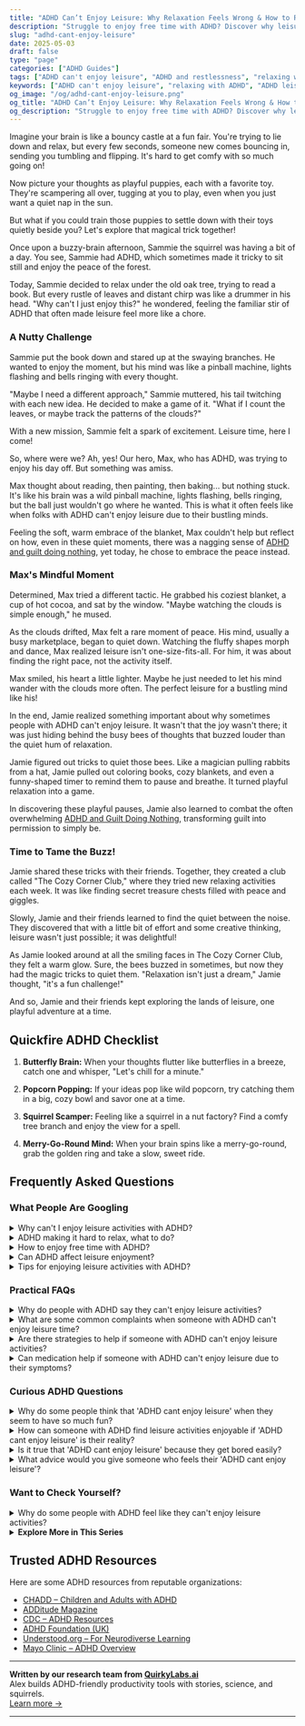 ```yaml
---
title: "ADHD Can’t Enjoy Leisure: Why Relaxation Feels Wrong & How to Reclaim Joyful Downtime"
description: "Struggle to enjoy free time with ADHD? Discover why leisure feels hard, and explore playful, practical ways to make rest feel rewarding again."
slug: "adhd-cant-enjoy-leisure"
date: 2025-05-03
draft: false
type: "page"
categories: ["ADHD Guides"]
tags: ["ADHD can't enjoy leisure", "ADHD and restlessness", "relaxing with ADHD", "ADHD and leisure struggles", "making leisure work with ADHD", "playful ADHD downtime", "ADHD rest and joy"]
keywords: ["ADHD can't enjoy leisure", "relaxing with ADHD", "ADHD leisure struggles", "making rest enjoyable for ADHD", "ADHD restlessness", "ADHD downtime tips"]
og_image: "/og/adhd-cant-enjoy-leisure.png"
og_title: "ADHD Can’t Enjoy Leisure: Why Relaxation Feels Wrong & How to Reclaim Joyful Downtime"
og_description: "Struggle to enjoy free time with ADHD? Discover why leisure feels hard, and explore playful, practical ways to make rest feel rewarding again."
---
```


Imagine your brain is like a bouncy castle at a fun fair. You're trying to lie down and relax, but every few seconds, someone new comes bouncing in, sending you tumbling and flipping. It's hard to get comfy with so much going on!

Now picture your thoughts as playful puppies, each with a favorite toy. They're scampering all over, tugging at you to play, even when you just want a quiet nap in the sun.

But what if you could train those puppies to settle down with their toys quietly beside you? Let's explore that magical trick together!

Once upon a buzzy-brain afternoon, Sammie the squirrel was having a bit of a day. You see, Sammie had ADHD, which sometimes made it tricky to sit still and enjoy the peace of the forest. 

Today, Sammie decided to relax under the old oak tree, trying to read a book. But every rustle of leaves and distant chirp was like a drummer in his head. "Why can't I just enjoy this?" he wondered, feeling the familiar stir of ADHD that often made leisure feel more like a chore.

### A Nutty Challenge

Sammie put the book down and stared up at the swaying branches. He wanted to enjoy the moment, but his mind was like a pinball machine, lights flashing and bells ringing with every thought.

"Maybe I need a different approach," Sammie muttered, his tail twitching with each new idea. He decided to make a game of it. "What if I count the leaves, or maybe track the patterns of the clouds?"

With a new mission, Sammie felt a spark of excitement. Leisure time, here I come!

So, where were we? Ah, yes! Our hero, Max, who has ADHD, was trying to enjoy his day off. But something was amiss.

Max thought about reading, then painting, then baking... but nothing stuck. It's like his brain was a wild pinball machine, lights flashing, bells ringing, but the ball just wouldn't go where he wanted. This is what it often feels like when folks with ADHD can't enjoy leisure due to their bustling minds.

Feeling the soft, warm embrace of the blanket, Max couldn't help but reflect on how, even in these quiet moments, there was a nagging sense of [ADHD and guilt doing nothing](/pages/adhd-and-guilt-doing-nothing/), yet today, he chose to embrace the peace instead.

### Max's Mindful Moment

Determined, Max tried a different tactic. He grabbed his coziest blanket, a cup of hot cocoa, and sat by the window. "Maybe watching the clouds is simple enough," he mused.

As the clouds drifted, Max felt a rare moment of peace. His mind, usually a busy marketplace, began to quiet down. Watching the fluffy shapes morph and dance, Max realized leisure isn't one-size-fits-all. For him, it was about finding the right pace, not the activity itself.

Max smiled, his heart a little lighter. Maybe he just needed to let his mind wander with the clouds more often. The perfect leisure for a bustling mind like his!

In the end, Jamie realized something important about why sometimes people with ADHD can't enjoy leisure. It wasn't that the joy wasn't there; it was just hiding behind the busy bees of thoughts that buzzed louder than the quiet hum of relaxation. 

Jamie figured out tricks to quiet those bees. Like a magician pulling rabbits from a hat, Jamie pulled out coloring books, cozy blankets, and even a funny-shaped timer to remind them to pause and breathe. It turned playful relaxation into a game.

In discovering these playful pauses, Jamie also learned to combat the often overwhelming [ADHD and Guilt Doing Nothing](/pages/adhd-and-guilt-doing-nothing/), transforming guilt into permission to simply be.

### Time to Tame the Buzz!

Jamie shared these tricks with their friends. Together, they created a club called "The Cozy Corner Club," where they tried new relaxing activities each week. It was like finding secret treasure chests filled with peace and giggles.

Slowly, Jamie and their friends learned to find the quiet between the noise. They discovered that with a little bit of effort and some creative thinking, leisure wasn't just possible; it was delightful!

As Jamie looked around at all the smiling faces in The Cozy Corner Club, they felt a warm glow. Sure, the bees buzzed in sometimes, but now they had the magic tricks to quiet them. "Relaxation isn't just a dream," Jamie thought, "it's a fun challenge!"

And so, Jamie and their friends kept exploring the lands of leisure, one playful adventure at a time.

## Quickfire ADHD Checklist

1. **Butterfly Brain:** When your thoughts flutter like butterflies in a breeze, catch one and whisper, "Let's chill for a minute."

2. **Popcorn Popping:** If your ideas pop like wild popcorn, try catching them in a big, cozy bowl and savor one at a time.

3. **Squirrel Scamper:** Feeling like a squirrel in a nut factory? Find a comfy tree branch and enjoy the view for a spell.

4. **Merry-Go-Round Mind:** When your brain spins like a merry-go-round, grab the golden ring and take a slow, sweet ride.

## Frequently Asked Questions



### What People Are Googling

<details><summary>Why can't I enjoy leisure activities with ADHD?</summary><p>It's really common to feel this way when you have ADHD, and you're not alone in this struggle. ADHD can make it hard to relax and engage in leisure activities because your brain might constantly seek stimulation or jump from one thought to another, making it tough to settle into and enjoy the moment. Plus, if you’re always thinking about what you "should" be doing instead, it can sap the joy right out of fun activities. Remember, it's okay to take time for yourself, and with some strategies like setting specific times for leisure or trying mindfulness techniques, you might find more enjoyment in those moments of relaxation.</p></details>
<details><summary>ADHD making it hard to relax, what to do?</summary><p>It's really common for those of us with ADHD to find it tricky to wind down and relax. Our minds are often buzzing with a lot of thoughts all at once! A helpful strategy might be to create a calming routine before bed or any quiet time. This could include activities like reading a book, listening to gentle music, or doing some light stretching. Remember, it's okay to take small steps and find what uniquely soothes your vibrant mind.</p></details>
<details><summary>How to enjoy free time with ADHD?</summary><p>Finding joy in your free time when you have ADHD can be a delightful adventure! Start by embracing activities that naturally spark your interest and curiosity, as your enthusiasm can help maintain focus and engagement. Consider mixing structured activities, like joining a club or class, with more spontaneous ones, such as a leisurely walk in nature or an impromptu art session, to keep things fresh and exciting. Remember, the best activities are those that make you feel good and help you recharge, so listen to your heart and follow what feels fun to you!</p></details>
<details><summary>Can ADHD affect leisure enjoyment?</summary><p>Absolutely, ADHD can indeed affect how one enjoys leisure activities, and it's perfectly normal if you find this happening to you. Due to differences in attention regulation, you might find it hard to stay engaged in activities that don't continuously stimulate your interest or provide immediate rewards. This could mean jumping from hobby to hobby or feeling restless even during downtime. Remember, it's okay to explore various activities until you find something that truly captivates you, and it's perfectly fine to have a unique way of enjoying your leisure time.</p></details>
<details><summary>Tips for enjoying leisure activities with ADHD?</summary><p>Absolutely, finding joy in leisure activities with ADHD can be wonderfully enriching! A great tip is to lean into activities that naturally keep your interest—anything that feels playful, engaging, or hands-on can be a perfect choice. It can also help to set gentle reminders or use timers to transition between activities if you tend to lose track of time. Most importantly, be kind to yourself and allow room for spontaneity and flexibility in how you spend your leisure time. Enjoy discovering what truly delights you!</p></details>



### Practical FAQs

<details><summary>Why do people with ADHD say they can't enjoy leisure activities?</summary><p>It's totally understandable why someone with ADHD might feel they can't enjoy leisure activities. Often, it's because they're experiencing what's called "paradoxical relaxation" – when the mind remains hyperactive even during downtime, making relaxation feel unproductive or anxiety-inducing. Additionally, choosing between various leisure activities might feel overwhelming due to difficulties with decision-making and prioritization. Remember, it's okay to take your time finding what truly brings you joy and relaxation, and it's perfectly fine if that looks a little different each day!</p></details>
<details><summary>What are some common complaints when someone with ADHD can't enjoy leisure time?</summary><p>Absolutely, it can be really frustrating when leisure time doesn’t feel relaxing. Many individuals with ADHD find that they can’t seem to "turn off" their brain, which keeps racing even during downtime. Others might struggle to choose one activity to focus on, feeling overwhelmed by the possibilities or losing interest quickly after starting something. It's also common to feel guilty for not being productive, which can take the joy out of moments meant for rest and recharge. Remember, you’re not alone in this, and it’s perfectly okay to seek strategies that help make your leisure time more enjoyable.</p></details>
<details><summary>Are there strategies to help if someone with ADHD can't enjoy leisure activities?</summary><p>Absolutely, there are some lovely strategies you can try to enhance your enjoyment of leisure activities! One helpful approach is to schedule your fun time just like you would an appointment. This can make it easier to start and stick to it. Also, consider breaking activities into smaller, manageable chunks to avoid feeling overwhelmed. Lastly, finding a buddy to share the activity with can make it more enjoyable and keep you engaged. Remember, it's all about finding what works uniquely for you and making it as cozy and joyful as possible.</p></details>
<details><summary>Can medication help if someone with ADHD can't enjoy leisure due to their symptoms?</summary><p>Absolutely, medication can be quite helpful for many people with ADHD who find their symptoms interfering with leisure time. Medications can enhance focus and reduce impulsivity and restlessness, making it easier to settle into and enjoy activities like reading, hobbies, or watching a movie. However, it's important to work closely with a healthcare provider to find the right medication and dosage, as everyone's needs and responses can differ. Remember, finding joy in leisure isn't just about managing symptoms; it's also about giving yourself permission to relax and engage in activities that make you happy.</p></details>



### Curious ADHD Questions

<details><summary>Why do some people think that 'ADHD cant enjoy leisure' when they seem to have so much fun?</summary><p>Ah, that's a great question! You see, when people say that those with ADHD can't enjoy leisure, they might be misunderstanding how ADHD affects engagement. People with ADHD often have intense passions and can really dive deep into activities they love, which actually looks like a lot of fun! However, the challenge often lies in initiating or switching between tasks, not in the ability to enjoy them. So, when you see someone with ADHD having a blast, it's because they're truly loving what they're doing in that moment!</p></details>
<details><summary>How can someone with ADHD find leisure activities enjoyable if 'ADHD cant enjoy leisure' is their reality?</summary><p>Finding enjoyment in leisure activities when you have ADHD can sometimes be challenging, but it's definitely possible! Remember that ADHD affects each person differently, so it's about finding what genuinely interests and engages you. Start by trying out various activities in small doses; this way, you can discover what captures your attention without feeling overwhelmed. Also, consider incorporating a bit of structure or a buddy system in your leisure time, as these can help you stay engaged and make the activity more enjoyable. Just like a cozy blanket on a chilly evening, the right activity can feel just perfect once you find your match.</p></details>
<details><summary>Is it true that 'ADHD cant enjoy leisure' because they get bored easily?</summary><p>Absolutely not! It's a common misconception that individuals with ADHD can't enjoy leisure activities due to boredom. In reality, many with ADHD have vibrant, diverse interests and can become deeply engaged in activities that truly capture their attention and imagination. The key is finding those passions and environments where they feel stimulated and interested, which can lead to hours of enjoyable and fulfilling leisure time. Remember, ADHD doesn't limit joy; it just might require a unique approach to finding what truly excites you!</p></details>
<details><summary>What advice would you give someone who feels their 'ADHD cant enjoy leisure'?</summary><p>It's really common for folks with ADHD to find that relaxing or enjoying leisure time isn't as straightforward as it seems. This can be due to things like feeling restless or guilty about not being 'productive', or finding it hard to choose and stick with an activity. One helpful approach is to start small—perhaps choose a leisure activity that's a bit structured or has short-term rewards, like crafting or playing a video game. Also, kindly remind yourself that rest and play are essential, not just for fun but for your overall well-being and productivity. You deserve time to enjoy and recharge!</p></details>



### Want to Check Yourself?

<details><summary>Why do some people with ADHD feel like they can't enjoy leisure activities?</summary><p>Absolutely, feeling like you can't fully enjoy leisure activities is a common experience for many with ADHD, and it's okay to feel this way. This often stems from difficulties with what's known as "emotional dysregulation," which can make feelings of relaxation or enjoyment a bit elusive. Also, the ever-present "ADHD guilt" about using time productively can make sitting still and simply enjoying the moment feel quite challenging. Remember, it's completely valid to feel this way, and finding small, enjoyable activities that feel engaging and rewarding can be a lovely way to ease into more leisure time.</p></details>

<script type="application/ld+json">
{
  "@context": "https://schema.org",
  "@type": "FAQPage",
  "mainEntity": [
    {
      "@type": "Question",
      "name": "Why can't I enjoy leisure activities with ADHD?",
      "acceptedAnswer": {
        "@type": "Answer",
        "text": "It's really common to feel this way when you have ADHD, and you're not alone in this struggle. ADHD can make it hard to relax and engage in leisure activities because your brain might constantly seek stimulation or jump from one thought to another, making it tough to settle into and enjoy the moment. Plus, if you\u2019re always thinking about what you \"should\" be doing instead, it can sap the joy right out of fun activities. Remember, it's okay to take time for yourself, and with some strategies like setting specific times for leisure or trying mindfulness techniques, you might find more enjoyment in those moments of relaxation."
      }
    },
    {
      "@type": "Question",
      "name": "ADHD making it hard to relax, what to do?",
      "acceptedAnswer": {
        "@type": "Answer",
        "text": "It's really common for those of us with ADHD to find it tricky to wind down and relax. Our minds are often buzzing with a lot of thoughts all at once! A helpful strategy might be to create a calming routine before bed or any quiet time. This could include activities like reading a book, listening to gentle music, or doing some light stretching. Remember, it's okay to take small steps and find what uniquely soothes your vibrant mind."
      }
    },
    {
      "@type": "Question",
      "name": "How to enjoy free time with ADHD?",
      "acceptedAnswer": {
        "@type": "Answer",
        "text": "Finding joy in your free time when you have ADHD can be a delightful adventure! Start by embracing activities that naturally spark your interest and curiosity, as your enthusiasm can help maintain focus and engagement. Consider mixing structured activities, like joining a club or class, with more spontaneous ones, such as a leisurely walk in nature or an impromptu art session, to keep things fresh and exciting. Remember, the best activities are those that make you feel good and help you recharge, so listen to your heart and follow what feels fun to you!"
      }
    },
    {
      "@type": "Question",
      "name": "Can ADHD affect leisure enjoyment?",
      "acceptedAnswer": {
        "@type": "Answer",
        "text": "Absolutely, ADHD can indeed affect how one enjoys leisure activities, and it's perfectly normal if you find this happening to you. Due to differences in attention regulation, you might find it hard to stay engaged in activities that don't continuously stimulate your interest or provide immediate rewards. This could mean jumping from hobby to hobby or feeling restless even during downtime. Remember, it's okay to explore various activities until you find something that truly captivates you, and it's perfectly fine to have a unique way of enjoying your leisure time."
      }
    },
    {
      "@type": "Question",
      "name": "Tips for enjoying leisure activities with ADHD?",
      "acceptedAnswer": {
        "@type": "Answer",
        "text": "Absolutely, finding joy in leisure activities with ADHD can be wonderfully enriching! A great tip is to lean into activities that naturally keep your interest\u2014anything that feels playful, engaging, or hands-on can be a perfect choice. It can also help to set gentle reminders or use timers to transition between activities if you tend to lose track of time. Most importantly, be kind to yourself and allow room for spontaneity and flexibility in how you spend your leisure time. Enjoy discovering what truly delights you!"
      }
    }
  ]
}
</script>
<script type="application/ld+json">
{
  "@context": "https://schema.org",
  "@type": "Article",
  "author": {
    "@type": "Person",
    "name": "QuirkyLabs",
    "url": "https://quirkylabs.ai/about"
  },
  "headline": "ADHD cant enjoy leisure: \"Unlock Joy: Beat ADHD & Savor Leisure Time!\"",
  "mainEntityOfPage": "https://blog.quirkylabs.ai/pages/adhd-cant-enjoy-leisure/",
  "datePublished": "2025-05-03"
}
</script>
<script type="application/ld+json">
{
  "@context": "https://schema.org",
  "@type": "BreadcrumbList",
  "itemListElement": [
    {
      "@type": "ListItem",
      "position": 1,
      "name": "Home",
      "item": "https://quirkylabs.ai/"
    },
    {
      "@type": "ListItem",
      "position": 2,
      "name": "Blog",
      "item": "https://blog.quirkylabs.ai/"
    },
    {
      "@type": "ListItem",
      "position": 3,
      "name": "ADHD cant enjoy leisure: \"Unlock Joy: Beat ADHD & Savor Leisure Time!\"",
      "item": "https://blog.quirkylabs.ai/pages/adhd-cant-enjoy-leisure/"
    }
  ]
}
</script>

<details>
<summary><strong>Explore More in This Series</strong></summary>

- [Adhd Fear Of Stopping](/pages/adhd-fear-of-stopping/)
- [Adhd Cant Sit Still](/pages/adhd-cant-sit-still/)
- [Adhd Hustle Burnout](/pages/adhd-hustle-burnout/)
- [Adhd Struggles With Balance](/pages/adhd-struggles-with-balance/)
- [Adhd Wired But Tired](/pages/adhd-wired-but-tired/)
- [Adhd Productivity Shame](/pages/adhd-productivity-shame/)
- [Adhd Grind Or Collapse](/pages/adhd-grind-or-collapse/)
- [Adhd Breaks Trigger Panic](/pages/adhd-breaks-trigger-panic/)
</details>



## Trusted ADHD Resources

Here are some ADHD resources from reputable organizations:

- [CHADD – Children and Adults with ADHD](https://chadd.org)
- [ADDitude Magazine](https://www.additudemag.com)
- [CDC – ADHD Resources](https://www.cdc.gov/ncbddd/adhd)
- [ADHD Foundation (UK)](https://www.adhdfoundation.org.uk)
- [Understood.org – For Neurodiverse Learning](https://www.understood.org)
- [Mayo Clinic – ADHD Overview](https://www.mayoclinic.org/diseases-conditions/adhd)


---

**Written by our research team from [QuirkyLabs.ai](https://quirkylabs.ai)**  
Alex builds ADHD-friendly productivity tools with stories, science, and squirrels.  
[Learn more →](https://quirkylabs.ai)

---
